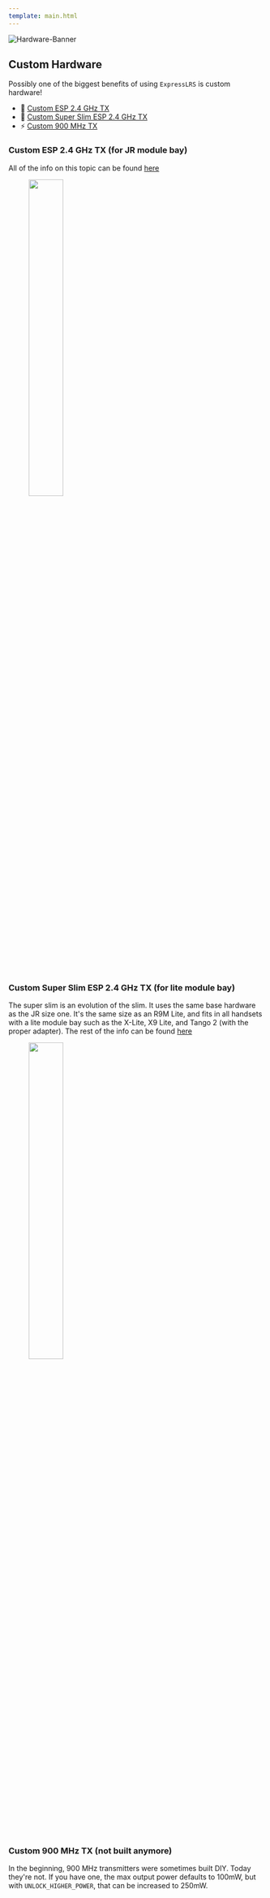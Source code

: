 ```yaml
---
template: main.html
---
```


![Hardware-Banner](https://raw.githubusercontent.com/ExpressLRS/ExpressLRS-Hardware/master/img/hardware.png)

## Custom Hardware

Possibly one of the biggest benefits of using `ExpressLRS` is custom hardware!

- 📶 [Custom ESP 2.4 GHz TX](#custom-esp-24-ghz-tx-for-jr-module-bay)
- 📡 [Custom Super Slim ESP 2.4 GHz TX](#custom-super-slim-esp-24-ghz-tx-for-lite-module-bay)
- ⚡ [Custom 900 MHz TX](#custom-900-mhz-tx-not-built-anymore)

### Custom ESP 2.4 GHz TX (for JR module bay)

All of the info on this topic can be found [here](https://github.com/ExpressLRS/ExpressLRS-Hardware/tree/master/PCB/2400MHz/TX_SX1280)

<figure markdown>
<img class="center-img" src="https://cdn.discordapp.com/attachments/738450139693449258/772053169735467018/image0.jpg" width=40%>
</figure>

### Custom Super Slim ESP 2.4 GHz TX (for lite module bay)

The super slim is an evolution of the slim. It uses the same base hardware as the JR size one. It's the same size as an R9M Lite, and fits in all handsets with a lite module bay such as the X-Lite, X9 Lite, and Tango 2 (with the proper adapter). The rest of the info can be found [here](https://github.com/ExpressLRS/ExpressLRS-Hardware/tree/master/PCB/2400MHz/TX_SX1280_Super_Slim)

<figure markdown>
<img class="center-img" src="https://cdn.discordapp.com/attachments/596350022191415320/804895358329028618/image0.jpg" width=40%>
</figure>

### Custom 900 MHz TX (not built anymore)

In the beginning, 900 MHz transmitters were sometimes built DIY. Today they're not. If you have one, the max output power defaults to 100mW, but with `UNLOCK_HIGHER_POWER`, that can be increased to 250mW.